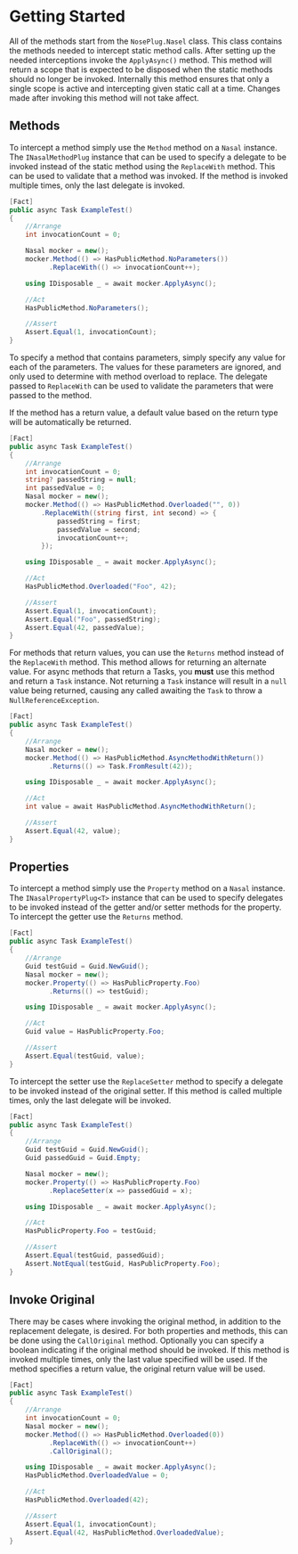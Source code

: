 # Getting Started

All of the methods start from the `NosePlug.Nasel` class. This class contains the methods needed to intercept static method calls. After setting up the needed interceptions invoke the `ApplyAsync()` method. This method will return a scope that is expected to be disposed when the static methods should no longer be invoked. Internally this method ensures that only a single scope is active and intercepting given static call at a time. Changes made after invoking this method will not take affect.

## Methods

To intercept a method simply use the `Method` method on a `Nasal` instance. The `INasalMethodPlug` instance that can be used to specify a delegate to be invoked instead of the static method using the `ReplaceWith` method. This can be used to validate that a method was invoked. If the method is invoked multiple times, only the last delegate is invoked.

```C#
[Fact]
public async Task ExampleTest()
{
    //Arrange
    int invocationCount = 0;

    Nasal mocker = new();
    mocker.Method(() => HasPublicMethod.NoParameters())
          .ReplaceWith(() => invocationCount++);

    using IDisposable _ = await mocker.ApplyAsync();

    //Act
    HasPublicMethod.NoParameters();

    //Assert
    Assert.Equal(1, invocationCount);
}
```

To specify a method that contains parameters, simply specify any value for each of the parameters. The values for these parameters are ignored, and only used to determine with method overload to replace. The delegate passed to `ReplaceWith` can be used to validate the parameters that were passed to the method.

If the method has a return value, a default value based on the return type will be automatically be returned.

```C#
[Fact]
public async Task ExampleTest()
{
    //Arrange
    int invocationCount = 0;
    string? passedString = null;
    int passedValue = 0;
    Nasal mocker = new();
    mocker.Method(() => HasPublicMethod.Overloaded("", 0))
        .ReplaceWith((string first, int second) => {
            passedString = first;
            passedValue = second;
            invocationCount++;
        });

    using IDisposable _ = await mocker.ApplyAsync();

    //Act
    HasPublicMethod.Overloaded("Foo", 42);

    //Assert
    Assert.Equal(1, invocationCount);
    Assert.Equal("Foo", passedString);
    Assert.Equal(42, passedValue);
}
```

For methods that return values, you can use the `Returns` method instead of the `ReplaceWith` method. This method allows for returning an alternate value. For async methods that return a Tasks, you **must** use this method and return a `Task` instance. Not returning a `Task` instance will result in a `null` value being returned, causing any called awaiting the `Task` to throw a `NullReferenceException`. 

```C#
[Fact]
public async Task ExampleTest()
{
    //Arrange
    Nasal mocker = new();
    mocker.Method(() => HasPublicMethod.AsyncMethodWithReturn())
          .Returns(() => Task.FromResult(42));

    using IDisposable _ = await mocker.ApplyAsync();

    //Act
    int value = await HasPublicMethod.AsyncMethodWithReturn();

    //Assert
    Assert.Equal(42, value);
}
```

## Properties

To intercept a method simply use the `Property` method on a `Nasal` instance. The `INasalPropertyPlug<T>` instance that can be used to specify delegates to be invoked instead of the getter and/or setter methods for the property. To intercept the getter use the `Returns` method.  

```C#
[Fact]
public async Task ExampleTest()
{
    //Arrange
    Guid testGuid = Guid.NewGuid();
    Nasal mocker = new();
    mocker.Property(() => HasPublicProperty.Foo)
          .Returns(() => testGuid);

    using IDisposable _ = await mocker.ApplyAsync();

    //Act
    Guid value = HasPublicProperty.Foo;

    //Assert
    Assert.Equal(testGuid, value);
}
```

To intercept the setter use the `ReplaceSetter` method to specify a delegate to be invoked instead of the original setter. If this method is called multiple times, only the last delegate will be invoked.

```C#
[Fact]
public async Task ExampleTest()
{
    //Arrange
    Guid testGuid = Guid.NewGuid();
    Guid passedGuid = Guid.Empty;

    Nasal mocker = new();
    mocker.Property(() => HasPublicProperty.Foo)
          .ReplaceSetter(x => passedGuid = x);

    using IDisposable _ = await mocker.ApplyAsync();

    //Act
    HasPublicProperty.Foo = testGuid;

    //Assert
    Assert.Equal(testGuid, passedGuid);
    Assert.NotEqual(testGuid, HasPublicProperty.Foo);
}
```

## Invoke Original

There may be cases where invoking the original method, in addition to the replacement delegate, is desired. For both properties and methods, this can be done using the `CallOriginal` method. Optionally you can specify a boolean indicating if the original method should be invoked. If this method is invoked multiple times, only the last value specified will be used. If the method specifies a return value, the original return value will be used.

```C#
[Fact]
public async Task ExampleTest()
{
    //Arrange
    int invocationCount = 0;
    Nasal mocker = new();
    mocker.Method(() => HasPublicMethod.Overloaded(0))
          .ReplaceWith(() => invocationCount++)
          .CallOriginal();

    using IDisposable _ = await mocker.ApplyAsync();
    HasPublicMethod.OverloadedValue = 0;

    //Act
    HasPublicMethod.Overloaded(42);

    //Assert
    Assert.Equal(1, invocationCount);
    Assert.Equal(42, HasPublicMethod.OverloadedValue);
}
```

